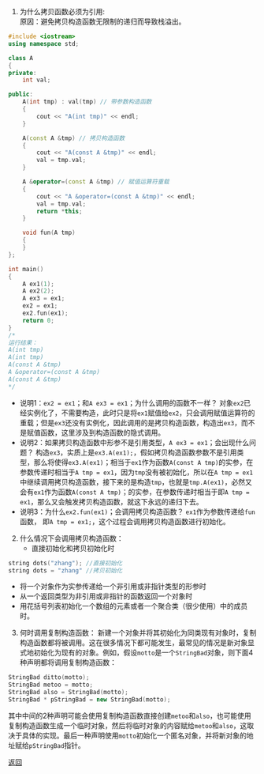 1. 为什么拷贝函数必须为引用:  
	原因：避免拷贝构造函数无限制的递归而导致栈溢出。
```cpp
#include <iostream>
using namespace std;

class A
{
private:
    int val;

public:
    A(int tmp) : val(tmp) // 带参数构造函数
    {
        cout << "A(int tmp)" << endl;
    }

    A(const A &tmp) // 拷贝构造函数
    {
        cout << "A(const A &tmp)" << endl;
        val = tmp.val;
    }

    A &operator=(const A &tmp) // 赋值运算符重载
    {
        cout << "A &operator=(const A &tmp)" << endl;
        val = tmp.val;
        return *this;
    }

    void fun(A tmp)
    {
    }
};

int main()
{
    A ex1(1);
    A ex2(2);
    A ex3 = ex1;
    ex2 = ex1;
    ex2.fun(ex1);
    return 0;
}
/*
运行结果：
A(int tmp)
A(int tmp)
A(const A &tmp)
A &operator=(const A &tmp)
A(const A &tmp)
*/
```
- 说明1：`ex2 = ex1`；和`A ex3 = ex1`；为什么调用的函数不一样？
	对象`ex2`已经实例化了，不需要构造，此时只是将`ex1`赋值给`ex2`，只会调用赋值运算符的重载；但是`ex3`还没有实例化，因此调用的是拷贝构造函数，构造出`ex3`，而不是赋值函数，这里涉及到构造函数的隐式调用。
- 说明2：如果拷贝构造函数中形参不是引用类型，`A ex3 = ex1`；会出现什么问题？
	构造`ex3`，实质上是`ex3.A(ex1);`，假如拷贝构造函数参数不是引用类型，那么将使得`ex3.A(ex1)`；相当于`ex1`作为函数`A(const A tmp)`的实参，在参数传递时相当于`A tmp = ex1`，因为`tmp`没有被初始化，所以在`A tmp = ex1`中继续调用拷贝构造函数，接下来的是构造`tmp`，也就是`tmp.A(ex1)`，必然又会有`ex1`作为函数`A(const A tmp)`；的实参，在参数传递时相当于即`A tmp = ex1`，那么又会触发拷贝构造函数，就这下永远的递归下去。
- 说明3：为什么`ex2.fun(ex1)`；会调用拷贝构造函数？
	`ex1`作为参数传递给`fun`函数， 即`A tmp = ex1;`，这个过程会调用拷贝构造函数进行初始化。
2. 什么情况下会调用拷贝构造函数：
	- 直接初始化和拷贝初始化时
```cpp
string dots("zhang"); //直接初始化
string dots = "zhang" //拷贝初始化
```
- 将一个对象作为实参传递给一个非引用或非指针类型的形参时
- 从一个返回类型为非引用或非指针的函数返回一个对象时
- 用花括号列表初始化一个数组的元素或者一个聚合类（很少使用）中的成员时。
3. 何时调用复制构造函数：
	新建一个对象并将其初始化为同类现有对象时，复制构造函数都将被调用。这在很多情况下都可能发生，最常见的情况是新对象显式地初始化为现有的对象。例如，假设`motto`是一个`StringBad`对象，则下面4种声明都将调用复制构造函数：
```cpp
StringBad ditto(motto);
StringBad metoo = motto;
StringBad also = StringBad(motto);
StringBad * pStringBad = new StringBad(motto);
```
其中中间的2种声明可能会使用复制构造函数直接创建`metoo`和`also`，也可能使用复制构造函数生成一个临时对象，然后将临时对象的内容赋给`metoo`和`also`，这取决于具体的实现。最后一种声明使用`motto`初始化一个匿名对象，并将新对象的地址赋给`pStringBad`指针。

[返回](C++面向对象/readme)